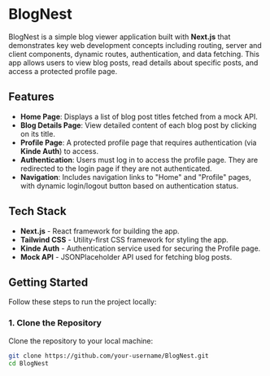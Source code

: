 # BlogNest

BlogNest is a simple blog viewer application built with **Next.js** that demonstrates key web development concepts including routing, server and client components, dynamic routes, authentication, and data fetching. This app allows users to view blog posts, read details about specific posts, and access a protected profile page.

## Features

- **Home Page**: Displays a list of blog post titles fetched from a mock API.
- **Blog Details Page**: View detailed content of each blog post by clicking on its title.
- **Profile Page**: A protected profile page that requires authentication (via **Kinde Auth**) to access.
- **Authentication**: Users must log in to access the profile page. They are redirected to the login page if they are not authenticated.
- **Navigation**: Includes navigation links to "Home" and "Profile" pages, with dynamic login/logout button based on authentication status.

## Tech Stack

- **Next.js** - React framework for building the app.
- **Tailwind CSS** - Utility-first CSS framework for styling the app.
- **Kinde Auth** - Authentication service used for securing the Profile page.
- **Mock API** - JSONPlaceholder API used for fetching blog posts.

## Getting Started

Follow these steps to run the project locally:

### 1. Clone the Repository

Clone the repository to your local machine:

```bash
git clone https://github.com/your-username/BlogNest.git
cd BlogNest
